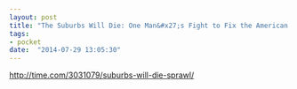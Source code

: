 ```yaml
---
layout: post
title: "The Suburbs Will Die: One Man&#x27;s Fight to Fix the American Dream | Time.com"
tags:
- pocket
date:  "2014-07-29 13:05:30"
---
```


http://time.com/3031079/suburbs-will-die-sprawl/

